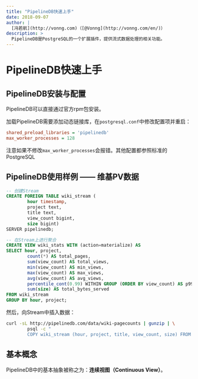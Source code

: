 ```yaml
---
title: "PipelineDB快速上手"
date: 2018-09-07
author: |
  [冯若航](http://vonng.com)（[@Vonng](http://vonng.com/en/)）
description: >
  PipelineDB是PostgreSQL的一个扩展插件，提供流式数据处理的相关功能。
---
```


# PipelineDB快速上手

## PipelineDB安装与配置

PipelineDB可以直接通过官方rpm包安装。

加载PipelineDB需要添加动态链接库，在`postgresql.conf`中修改配置项并重启：

````ini
shared_preload_libraries = 'pipelinedb'
max_worker_processes = 128
````

注意如果不修改`max_worker_processes`会报错。其他配置都参照标准的PostgreSQL



## PipelineDB使用样例 —— 维基PV数据

```sql
-- 创建Stream
CREATE FOREIGN TABLE wiki_stream (
        hour timestamp,
        project text,
        title text,
        view_count bigint,
        size bigint)
SERVER pipelinedb;

-- 在Stream上进行聚合
CREATE VIEW wiki_stats WITH (action=materialize) AS
SELECT hour, project,
        count(*) AS total_pages,
        sum(view_count) AS total_views,
        min(view_count) AS min_views,
        max(view_count) AS max_views,
        avg(view_count) AS avg_views,
        percentile_cont(0.99) WITHIN GROUP (ORDER BY view_count) AS p99_views,
        sum(size) AS total_bytes_served
FROM wiki_stream
GROUP BY hour, project;
```

然后，向Stream中插入数据：

```bash
curl -sL http://pipelinedb.com/data/wiki-pagecounts | gunzip | \
        psql -c "
        COPY wiki_stream (hour, project, title, view_count, size) FROM STDIN"
```



## 基本概念

PipelineDB中的基本抽象被称之为：**连续视图（Continuous View）**。

